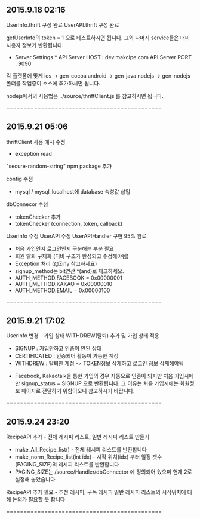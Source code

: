 2015.9.18 02:16
--------------------------------------------
UserInfo.thrift 구성 완료
UserAPI.thrift 구성 완료

getUserInfo의 token = 1 으로 테스트하시면 됩니다.
그외 나머지 service들은 더미 사용자 정보가 반환됩니다.

* Server Settings *
API Server HOST : dev.makcipe.com
API Server PORT : 9090

각 플랫폼에 맞게
ios 	->	gen-cocoa
android ->	gen-java
nodejs 	-> 	gen-nodejs
폴더를 작업중이 소스에 추가하시면 됩니다.

nodejs에서의 사용법은
../source/thriftClient.js
를 참고하시면 됩니다.

=============================================


2015.9.21 05:06
--------------------------------------------
thriftClient 사용 예시 수정
 - exception read

"secure-random-string" npm package 추가

config 수정
- mysql / mysql_localhost에 database 속성값 삽입

dbConnecor 수정
 - tokenChecker 추가
 - tokenChecker (connection, token, callback)

UserInfo 수정
UserAPI 수정
UserAPIHandler 구현 95% 완료
 - 처음 가입인지 로그인인지 구분해는 부분 필요
 - 회원 탈퇴 구체화 (디비 구조가 완성되고 수정해야됨)
 - Exception 처리 (@Ziny 참고하세요)
 - signup_method는 bit연산 ^(and)로 체크하세요.
  - AUTH_METHOD.FACEBOOK =	0x00000001
  - AUTH_METHOD.KAKAO = 	0x00000010
  - AUTH_METHOD.EMAIL = 	0x00000100

 =============================================


 2015.9.21 17:02
--------------------------------------------
UserInfo 변경 - 가입 상태 WITHDREW(탈퇴) 추가 및 가입 상태 적용
 - SIGNUP : 가입만하고 인증이 안된 상태
 - CERTIFICATED : 인증되어 활동이 가능한 계정
 - WITHDREW : 탈퇴한 계정 -> TOKEN정보 삭제하고 로그인 정보 삭제해야됨
 
 * Facebook, Kakaotalk을 통한 가입의 경우 자동으로 인증이 되지만 처음 가입시에만 signup_status = SIGNUP 으로 반환됩니다. 그 이유는 처음 가입시에는 회원정보 페이지로 전달하기 위함이오니 참고하시기 바랍니다.

 =============================================


 2015.9.24 23:20
--------------------------------------------
RecipeAPI 추가 - 전체 레시피 리스트, 일반 레시피 리스트 만들기
 - make_All_Recipe_list() - 전체 레시피 리스트를 반환합니다
 - make_norm_Recipe_list(int idx) - 시작 위치(idx) 부터 일정 갯수(PAGING_SIZE)의 레시피 리스트를 반환합니다
  - PAGING_SIZE는 /source/Handler/dbConnector 에 정의되어 있으며 현재 2로 설정해 놓았습니다

RecipeAPI 추가 필요 - 추천 레시피, 구독 레시피
일반 레시피 리스트의 시작위치에 대해 논의가 필요할 듯 합니다

 =============================================

